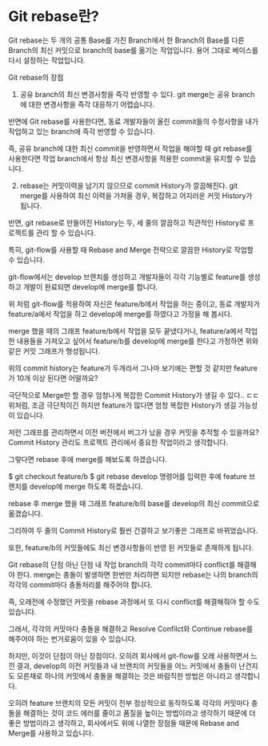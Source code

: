 # Git rebase란?

Git rebase는 두 개의 공통 Base를 가진 Branch에서 한 Branch의 Base를 다른 Branch의 최신 커밋으로 branch의 base를 옮기는 작업입니다. 용어 그대로 베이스를 다시 설정하는 작업입니다.

 

Git rebase의 장점
1. 공유 branch의 최신 변경사항을 즉각 반영할 수 있다.
git merge는 공유 branch에 대한 변경사항을 즉각 대응하기 어렵습니다.

 

반면에 Git rebase를 사용한다면, 동료 개발자들이 올린 commit들의 수정사항을 내가 작업하고 있는 branch에 즉각 반영할 수 있습니다.

즉, 공유 branch에 대한 최신 commit을 반영하면서 작업을 해야할 때 git rebase를 사용한다면 작업 branch에서 항상 최신 변경사항을 적용한 commit을 유지할 수 있습니다. 

2. rebase는 커밋이력을 남기지 않으므로 commit History가 깔끔해진다.
git merge를 사용하여 최신 이력을 가져올 경우, 복잡하고 어지러운 커밋 History가 됩니다.

반면, git rebase로 만들어진 History는 두, 세 줄의 깔끔하고 직관적인 History로 프로젝트를 관리 할 수 있습니다.

 

특히, git-flow를 사용할 때 Rebase and Merge 전략으로 깔끔한 History로 작업할 수 있습니다.

git-flow에서는 develop 브랜치를 생성하고 개발자들이 각각 기능별로 feature를 생성하고 개발이 완료되면 develop에 merge를 합니다.

위 처럼 git-flow를 적용하여 자신은 feature/b에서 작업을 하는 중이고, 동료 개발자가 feature/a에서 작업을 하고 develop에 merge를 하였다고 가정을 해 봅시다.

merge 했을 때의 그래프
feature/b에서 작업을 모두 끝냈다거나, feature/a에서 작업한 내용들을 가져오고 싶어서 feature/b를 develop에 merge를 한다고 가정하면 위와 같은 커밋 그래프가 형성됩니다.

위의 commit history는 feature가 두개라서 그나마 보기에는 편할 것 같지만 feature가 10개 이상 된다면 어떨까요?

극단적으로 Merge만 할 경우 엄청나게 복잡한 Commit History가 생길 수 있다.. ㄷㄷ
위처럼, 조금 극단적이긴 하지만 feature가 많다면 엄청 복잡한 History가 생길 가능성이 있습니다.

저런 그래프를 관리하면서 이전 버전에서 버그가 났을 경우 커밋을 추적할 수 있을까요?
Commit History 관리도 프로젝트 관리에서 중요한 작업이라고 생각합니다.

그렇다면 rebase 후에 merge를 해보도록 하겠습니다.

$ git checkout feature/b
$ git rebase develop
명령어를 입력한 후에 feature 브랜치를 develop에 merge 하도록 하겠습니다.

rebase 후 merge 했을 때 그래프
feature/b의 base를 develop의 최신 commit으로 옮겼습니다.

그리하여 두 줄의 Commit History로 훨씬 간결하고 보기좋은 그래프로 바뀌었습니다.

또한, feature/b의 커밋들에도 최신 변경사항들이 반영 된 커밋들로 존재하게 됩니다.

Git rebase의 단점 아닌 단점
내 작업 branch의 각각 commit마다 conflict를 해결해야 한다.
merge는 충돌이 발생하면 한번만 처리하면 되지만 rebase는 나의 branch의 각각의 commit마다 충돌처리를 해주어야 합니다.

즉, 오래전에 수정했던 커밋을 rebase 과정에서 또 다시 conflict를 해결해줘야 할 수도 있습니다.

그래서, 각각의 커밋마다 충돌을 해결하고 Resolve Confilct와 Continue rebase를 해주어야 하는 번거로움이 있을 수 있습니다.

하지만, 이것이 단점이 아닌 장점이다.
오히려 회사에서 git-flow를 오래 사용하면서 느낀 결과, develop의 이전 커밋들과 내 브랜치의 커밋들을 어느 커밋에서 충돌이 난건지도 모른채로 하나의 커밋에서 충돌을 해결하는 것은 바람직한 방법은 아니라고 생각합니다.

오히려 feature 브랜치의 모든 커밋이 전부 정상적으로 동작하도록 각각의 커밋마다 충돌을 해결하는 것이 코드 에러를 줄이고 품질을 높이는 방법이라고 생각하기 때문에 더 좋은 방법이라고 생각하고, 회사에서도 위에 나열한 장점들 때문에 Rebase and Merge를 사용하고 있습니다.

 
